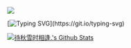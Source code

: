 ![](https://count.getloli.com/get/@RoyH0427.github.readme?theme=rule34)

[![Typing SVG](https://readme-typing-svg.demolab.com?font=Fira+Code&weight=500&duration=2500&pause=500&color=000000&background=FFFFFF00&multiline=true&width=800&height=60&lines=We+used+to+look+up+at+the+sky+and+wonder+at+our+place+in+the+stars;Now+we+just+look+down+and+worry+about+our+place+in+the+dirt.)](https://git.io/typing-svg)

[![待秋雪时相逢.'s Github Stats](https://github-readme-stats.vercel.app/api?username=RoyH0427&theme=calm&show_icons=true)](https://github.com/anuraghazra/github-readme-stats)
